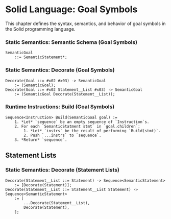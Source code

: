 # Solid Language: Goal Symbols
This chapter defines the syntax, semantics, and behavior of goal symbols in the Solid programming language.


### Static Semantics: Semantic Schema (Goal Symbols)
```
SemanticGoal
	::= SemanticStatement*;
```


### Static Semantics: Decorate (Goal Symbols)
```
Decorate(Goal ::= #x02 #x03) -> SemanticGoal
	:= (SemanticGoal);
Decorate(Goal ::= #x02 Statement__List #x03) -> SemanticGoal
	:= (SemanticGoal Decorate(Statement__List));
```


### Runtime Instructions: Build (Goal Symbols)
```
Sequence<Instruction> Build(SemanticGoal goal) :=
	1. *Let* `sequence` be an empty sequence of `Instruction`s.
	2. For each `SemanticStatment stmt` in `goal.children`:
		1. *Let* `instrs` be the result of performing `Build(stmt)`.
		2. Push `...instrs` to `sequence`.
	3. *Return* `sequence`.
```



## Statement Lists


### Static Semantics: Decorate (Statement Lists)
```
Decorate(Statement__List ::= Statement) -> Sequence<SemanticStatement>
	:= [Decorate(Statement)];
Decorate(Statement__List ::= Statement__List Statement) -> Sequence<SemanticStatement>
	:= [
		...Decorate(Statement__List),
		Decorate(Statement),
	];
```

